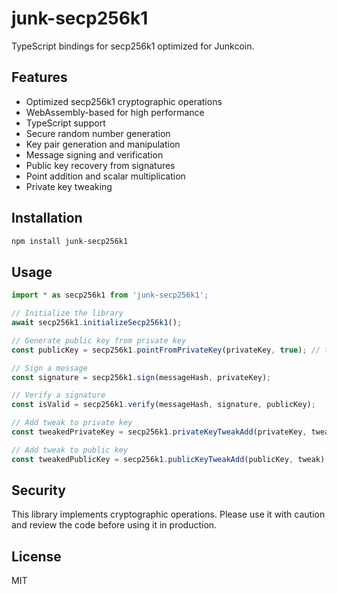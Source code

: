 # junk-secp256k1

TypeScript bindings for secp256k1 optimized for Junkcoin.

## Features

- Optimized secp256k1 cryptographic operations
- WebAssembly-based for high performance
- TypeScript support
- Secure random number generation
- Key pair generation and manipulation
- Message signing and verification
- Public key recovery from signatures
- Point addition and scalar multiplication
- Private key tweaking

## Installation

```bash
npm install junk-secp256k1
```

## Usage

```typescript
import * as secp256k1 from 'junk-secp256k1';

// Initialize the library
await secp256k1.initializeSecp256k1();

// Generate public key from private key
const publicKey = secp256k1.pointFromPrivateKey(privateKey, true); // true for compressed

// Sign a message
const signature = secp256k1.sign(messageHash, privateKey);

// Verify a signature
const isValid = secp256k1.verify(messageHash, signature, publicKey);

// Add tweak to private key
const tweakedPrivateKey = secp256k1.privateKeyTweakAdd(privateKey, tweak);

// Add tweak to public key
const tweakedPublicKey = secp256k1.publicKeyTweakAdd(publicKey, tweak);
```

## Security

This library implements cryptographic operations. Please use it with caution and review the code before using it in production.

## License

MIT
